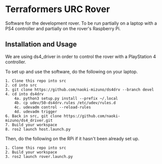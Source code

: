 
# Terraformers URC Rover

Software for the development rover. To be run partially on a laptop with a PS4 controller and partially on the rover's Raspberry Pi.



## Installation and Usage

We are using ds4_driver in order to control the rover with a PlayStation 4 controller.

To set up and use the software, do the following on your laptop.

    1. Clone this repo into src
    2. cd into src
    3. git clone https://github.com/naoki-mizuno/ds4drv --branch devel
    4. cd into ds4drv
        4a. python3 setup.py install --prefix ~/.local
        4b. cp udev/50-ds4drv.rules /etc/udev/rules.d
        4c. udevadm control --reload-rules
        4d. udevadm trigger
    6. Back in src, git clone https://github.com/naoki-mizuno/ds4_driver.git
    7. Build your workspace
    8. ros2 launch host.launch.py

Then, do the following on the RPi if it hasn't been already set up.
    
    1. Clone this repo into src
    2. Build your workspace
    3. ros2 launch rover.launch.py